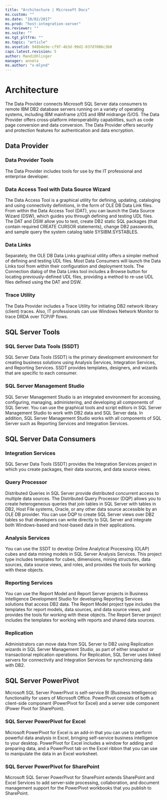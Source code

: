 ```yaml
---
title: "Architecture | Microsoft Docs"
ms.custom: ""
ms.date: "10/02/2017"
ms.prod: "host-integration-server"
ms.reviewer: ""
ms.suite: ""
ms.tgt_pltfrm: ""
ms.topic: "article"
ms.assetid: 948b4e9e-cf97-4b3d-99d2-037d7086c3b0
caps.latest.revision: 5
author: MandiOhlinger
manager: anneta
ms.author: "v-mlynd"
---
```

# Architecture
The Data Provider connects Microsoft SQL Server data consumers to remote IBM DB2 database servers running on a variety of operating systems, including IBM mainframe z/OS and IBM midrange i5/OS. The Data Provider offers cross-platform interoperability capabilities, such as code page conversion and data conversion. The Data Provider offers security and protection features for authentication and data encryption.  
  
## Data Provider  
  
### Data Provider Tools  
 The Data Provider includes tools for use by the IT professional and enterprise developer.  
  
### Data Access Tool with Data Source Wizard  
 The Data Access Tool is a graphical utility for defining, updating, cataloging and using connectivity definitions, in the form of OLE DB Data Link files. From within the Data Access Tool (DAT), you can launch the Data Source Wizard (DSW), which guides you through defining and testing UDL files. The DAT and DSW allow you to test, create DB2 static SQL packages (that contain required CREATE CURSOR statements), change DB2 passwords, and sample query the system catalog table SYSIBM.SYSTABLES.  
  
### Data Links  
 Separately, the OLE DB Data Links graphical utility offers a simpler method of defining and testing UDL files. Most Data Consumers will launch the Data Links tool from within their configuration and deployment tools. The Connection dialog of the Data Links tool includes a Browse button for locating previously-defined UDL files, providing a method to re-use UDL files defined using the DAT and DSW.  
  
### Trace Utility  
 The Data Provider includes a Trace Utility for initiating DB2 network library (client) traces. Also, IT professionals can use Windows Network Monitor to trace DRDA over TCP/IP flows.  
  
## SQL Server Tools  
  
### SQL Server Data Tools (SSDT)  
 SQL Server Data Tools (SSDT) is the primary development environment for creating business solutions using Analysis Services, Integration Services, and Reporting Services. SSDT provides templates, designers, and wizards that are specific to each consumer. 
  
### SQL Server Management Studio  
 SQL Server Management Studio is an integrated environment for accessing, configuring, managing, administering, and developing all components of SQL Server. You can use the graphical tools and script editors in SQL Server Management Studio to work with DB2 data and SQL Server data. In addition, SQL Server Management Studio works with all components of SQL Server such as Reporting Services and Integration Services.  
  
## SQL Server Data Consumers  
  
### Integration Services  
 SQL Server Data Tools (SSDT) provides the Integration Services project in which you create packages, their data sources, and data source views. 
  
### Query Processor  
 Distributed Queries in SQL Server provide distributed concurrent access to multiple data sources. The Distributed Query Processor (DQP) allows you to create heterogeneous queries that join tables in SQL Server with tables in DB2, Host File systems, Oracle, or any other data source accessible by an OLE DB provider. You can use DQP to create SQL Server views over DB2 tables so that developers can write directly to SQL Server and integrate both Windows-based and host-based data in their applications. 
  
### Analysis Services  
 You can use the SSDT to develop Online Analytical Processing (OLAP) cubes and data mining models in SQL Server Analysis Services. This project type includes templates for cubes, dimensions, mining structures, data sources, data source views, and roles, and provides the tools for working with these objects. 
  
### Reporting Services  
 You can use the Report Model and Report Server projects in Business Intelligence Development Studio for developing Reporting Services solutions that access DB2 data. The Report Model project type includes the templates for report models, data sources, and data source views, and provides the tools for working with these objects. The Report Server project includes the templates for working with reports and shared data sources. 
  
### Replication  
 Administrators can move data from SQL Server to DB2 using Replication wizards in SQL Server Management Studio, as part of either snapshot or transactional replication operations. For Replication, SQL Server uses linked servers for connectivity and Integration Services for synchronizing data with DB2.
  
## SQL Server PowerPivot  
 Microsoft SQL Server PowerPivot is self-service BI (Business Intelligence) functionality for users of Microsoft Office. PowerPivot consists of both a client-side component (PowerPivot for Excel) and a server side component (Power Pivot for SharePoint).  
  
### SQL Server PowerPivot for Excel  
 Microsoft PowerPivot for Excel is an add-in that you can use to perform powerful data analysis in Excel, bringing self-service business intelligence to your desktop. PowerPivot for Excel includes a window for adding and preparing data, and a PowerPivot tab on the Excel ribbon that you can use to manipulate the data in an Excel worksheet. 
  
### SQL Server PowerPivot for SharePoint  
 Microsoft SQL Server PowerPivot for SharePoint extends SharePoint and Excel Services to add server-side processing, collaboration, and document management support for the PowerPivot workbooks that you publish to SharePoint. 